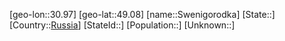 ﻿---
location: [49.08,30.97]
type: City
tags:
- geo/City


SpocWebEntityId: 34695
isDeleted: false
confidential: public

---
[geo-lon::30.97]
[geo-lat::49.08]
[name::Swenigorodka]
[State::]
[Country::[Russia](geo/Continent/Europe/Russia.md)]
[StateId::]
[Population::]
[Unknown::]

